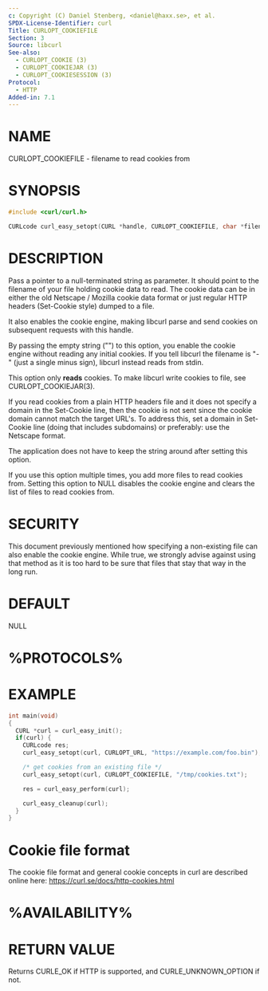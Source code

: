 ```yaml
---
c: Copyright (C) Daniel Stenberg, <daniel@haxx.se>, et al.
SPDX-License-Identifier: curl
Title: CURLOPT_COOKIEFILE
Section: 3
Source: libcurl
See-also:
  - CURLOPT_COOKIE (3)
  - CURLOPT_COOKIEJAR (3)
  - CURLOPT_COOKIESESSION (3)
Protocol:
  - HTTP
Added-in: 7.1
---
```


# NAME

CURLOPT_COOKIEFILE - filename to read cookies from

# SYNOPSIS

~~~c
#include <curl/curl.h>

CURLcode curl_easy_setopt(CURL *handle, CURLOPT_COOKIEFILE, char *filename);
~~~

# DESCRIPTION

Pass a pointer to a null-terminated string as parameter. It should point to
the filename of your file holding cookie data to read. The cookie data can be
in either the old Netscape / Mozilla cookie data format or just regular HTTP
headers (Set-Cookie style) dumped to a file.

It also enables the cookie engine, making libcurl parse and send cookies on
subsequent requests with this handle.

By passing the empty string ("") to this option, you enable the cookie engine
without reading any initial cookies. If you tell libcurl the filename is "-"
(just a single minus sign), libcurl instead reads from stdin.

This option only **reads** cookies. To make libcurl write cookies to file,
see CURLOPT_COOKIEJAR(3).

If you read cookies from a plain HTTP headers file and it does not specify a
domain in the Set-Cookie line, then the cookie is not sent since the cookie
domain cannot match the target URL's. To address this, set a domain in
Set-Cookie line (doing that includes subdomains) or preferably: use the
Netscape format.

The application does not have to keep the string around after setting this
option.

If you use this option multiple times, you add more files to read cookies
from. Setting this option to NULL disables the cookie engine and clears the
list of files to read cookies from.

# SECURITY

This document previously mentioned how specifying a non-existing file can also
enable the cookie engine. While true, we strongly advise against using that
method as it is too hard to be sure that files that stay that way in the long
run.

# DEFAULT

NULL

# %PROTOCOLS%

# EXAMPLE

~~~c
int main(void)
{
  CURL *curl = curl_easy_init();
  if(curl) {
    CURLcode res;
    curl_easy_setopt(curl, CURLOPT_URL, "https://example.com/foo.bin");

    /* get cookies from an existing file */
    curl_easy_setopt(curl, CURLOPT_COOKIEFILE, "/tmp/cookies.txt");

    res = curl_easy_perform(curl);

    curl_easy_cleanup(curl);
  }
}
~~~

# Cookie file format

The cookie file format and general cookie concepts in curl are described
online here: https://curl.se/docs/http-cookies.html

# %AVAILABILITY%

# RETURN VALUE

Returns CURLE_OK if HTTP is supported, and CURLE_UNKNOWN_OPTION if not.
